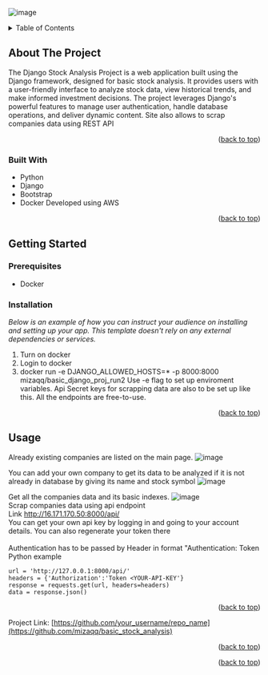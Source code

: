 ![image](https://github.com/mizaqq/Basic_stock_analysis/assets/59586131/313a6eab-2ca2-47b6-b236-d1e06ef160a4)<a name="readme-top"></a>

<details>
  <summary>Table of Contents</summary>
  <ol>
    <li>
      <a href="#about-the-project">About The Project</a>
      <ul>
        <li><a href="#built-with">Built With</a></li>
      </ul>
    </li>
    <li>
      <a href="#getting-started">Getting Started</a>
      <ul>
        <li><a href="#prerequisites">Prerequisites</a></li>
        <li><a href="#installation">Installation</a></li>
      </ul>
    </li>
    <li><a href="#usage">Usage</a></li>
    <li><a href="#roadmap">Roadmap</a></li>
    <li><a href="#contributing">Contributing</a></li>
    <li><a href="#license">License</a></li>
    <li><a href="#contact">Contact</a></li>
    <li><a href="#acknowledgments">Acknowledgments</a></li>
  </ol>
</details>



<!-- ABOUT THE PROJECT -->
## About The Project

The Django Stock Analysis Project is a web application built using the Django framework, designed for basic stock analysis. 
It provides users with a user-friendly interface to analyze stock data, view historical trends, and make informed investment decisions.
The project leverages Django's powerful features to manage user authentication, handle database operations, and deliver dynamic content.
Site also allows to scrap companies data using REST API
<p align="right">(<a href="#readme-top">back to top</a>)</p>



### Built With

* Python
* Django
* Bootstrap
* Docker
Developed using AWS

<p align="right">(<a href="#readme-top">back to top</a>)</p>



<!-- GETTING STARTED -->
## Getting Started
### Prerequisites

* Docker 

### Installation

_Below is an example of how you can instruct your audience on installing and setting up your app. This template doesn't rely on any external dependencies or services._

1. Turn on docker
2. Login to docker
3. docker run -e DJANGO_ALLOWED_HOSTS=* -p 8000:8000 mizaqq/basic_django_proj_run2
Use -e flag to set up enviroment variables. Api Secret keys for scrapping data are also to be set up like this. All the endpoints are free-to-use.

<p align="right">(<a href="#readme-top">back to top</a>)</p>



<!-- USAGE EXAMPLES -->
## Usage

Already existing companies are listed on the main page.
![image](https://github.com/mizaqq/Basic_stock_analysis/assets/59586131/6151dda6-15d5-4e1f-8b8b-eb7fd5ca0920)

You can add your own company to get its data to be analyzed if it is not already in database by giving its name and stock symbol
![image](https://github.com/mizaqq/Basic_stock_analysis/assets/59586131/6e1322ff-b6ec-421f-9083-8802f607de2d)

Get all the companies data and its basic indexes.
![image](https://github.com/mizaqq/Basic_stock_analysis/assets/59586131/f0c57c11-7dea-4233-bd63-1c21c02ca2d5)
<br>
Scrap companies data using api endpoint <br>
Link http://16.171.170.50:8000/api/<br>
You can get your own api key by logging in and going to your account details. You can also regenerate your token there
<br><br>
Authentication has to be passed by Header in format "Authentication: Token <YOUR-API-KEY>
<br>
Python example
```
url = 'http://127.0.0.1:8000/api/'
headers = {'Authorization':'Token <YOUR-API-KEY'}
response = requests.get(url, headers=headers)
data = response.json()
```
<p align="right">(<a href="#readme-top">back to top</a>)</p>




Project Link: [https://github.com/your_username/repo_name](https://github.com/mizaqq/basic_stock_analysis)

<p align="right">(<a href="#readme-top">back to top</a>)</p>


<p align="right">(<a href="#readme-top">back to top</a>)</p>


